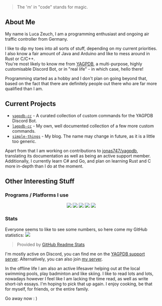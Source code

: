 > The 'm' in "code" stands for magic.

## About Me
My name is Luca Zeuch, I am a programming enthusiast and ongoing air traffic controller from Germany.

I like to dip my toes into all sorts of stuff, depending on my current priorities. I also know a fair amount of Java and Arduino and like to mess around in Rust or C/C++.<br/>
You're most likely to know me from [YAGPDB](https://yagpdb.xyz), a multi-purpose, highly customisable Discord Bot, or in "real life" - in which case, hello there!

Programming started as a hobby and I don't plan on going beyond that, based on the fact that there are definitely people out there who are far more qualified than I am.

## Current Projects
* [`yagpdb-cc`](github.com/yagpdb-cc/yagpdb-cc) - A curated collection of custom commands for the YAGPDB Discord Bot.
* [`lagpdb-cc`](github.com/l-zeuch/lagpdb-cc) - My own, well documented collection of a few more custom commands.
* [`simple-things`](github.com/l-zeuch/simple-things) - My blog. The name may change in future, as it is a little too generic.

Apart from that I am working on contributions to [jonas747/yagpdb](github.com/jonas747/yagpdb), translating its documentation as well as being an active support member.
Additionally, I currently learn C# and Go, and plan on learning Rust and C more in-depth than I do at the moment.

## Other Interesting Stuff
### Programs / Platforms I use
<div align="center">
<img src="https://img.shields.io/static/v1?label=Discord&message=LZeuch%237325&color=7289da&style=for-the-badge&logo=discord"/>
<img src="https://img.shields.io/static/v1?label=VSCode&message=1.56.2&style=for-the-badge&color=007ACC&logo=visual-studio-code"/>
<img src="https://img.shields.io/static/v1?label=GitBook&message=�&color=3884ff&style=for-the-badge&logo=gitbook"/>
<img src="https://img.shields.io/static/v1?label=Docker&message=�&color=2496ed&style=for-the-badge&logo=docker"/>
<img src="https://img.shields.io/static/v1?label=GitHub&message=l-zeuch&color=181717&style=for-the-badge&logo=github"/>
</div>

### Stats
Everyone seems to like to see some numbers, so here come my GitHub statistics:
<img src="https://github-readme-stats.vercel.app/api?username=l-zeuch&show_icons=true&hide_border=true&theme=prussian&hide_title=true&count_private=true&include_all_commits=true&cache_seconds=1800"/>

> Provided by [GitHub Readme Stats](https://github.com/anuraghazra/github-readme-stats)


I'm mostly active on Discord, you can find me on the [YAGPDB support server](https://discord.com/invite/4udtcA5). Alternatively, you can also join [my server](https://discord.gg/tFhxypKcvm). 

In the offline life I am also an active lifesaver helping out at the local swimming pools, play badminton and like skiing. I like to read lots and lots, nowadays however I feel like I am lacking the time read, as well as write short-ish essays. I'm hoping to pick that up again. I enjoy cooking, be that for myself, for friends, or the entire family.

Go away now : ) 
